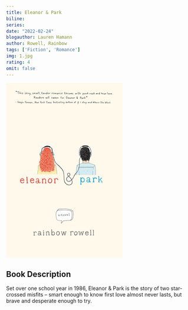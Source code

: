 ```yaml
---
title: Eleanor & Park
biline:
series:
date: "2022-02-24"
blogauthor: Lauren Hamann
author: Rowell, Rainbow
tags: ['Fiction', 'Romance']
img: 1.jpg
rating: 4
omit: false
---
```


![Book Cover](1.jpg)


## Book Description

Set over one school year in 1986, Eleanor & Park is the story of two star-crossed misfits – smart enough to know first love almost never lasts, but brave and desperate enough to try. 